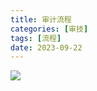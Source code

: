 ```yaml
---
title: 审计流程
categories: [审技]
tags: [流程]
date: 2023-09-22
---
```


![](https://img.richfan.site/audit/audit-process.webp)
